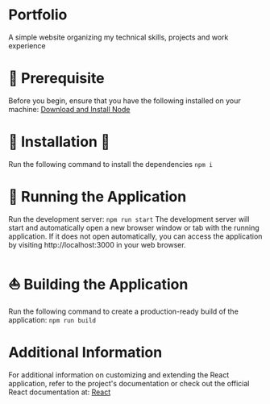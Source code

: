 # Portfolio
A simple website organizing my technical skills, projects and work experience

# :book: Prerequisite
Before you begin, ensure that you have the following installed on your machine:
[Download and Install Node](https://nodejs.org/en/download)

# :hammer: Installation :wrench:
Run the following command to install the dependencies
```npm i ```

# :running: Running the Application
Run the development server:
```npm run start```
The development server will start and automatically open a new browser window or tab with the running application.
If it does not open automatically, you can access the application by visiting http://localhost:3000 in your web browser.

# :sailboat: Building the Application
Run the following command to create a production-ready build of the application:
```npm run build```

# Additional Information
For additional information on customizing and extending the React application, 
refer to the project's documentation or check out the official React documentation at:
[React](https://react.dev/)
